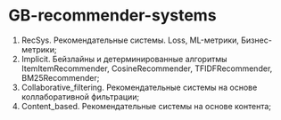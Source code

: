 # GB-recommender-systems
1. RecSys. Рекомендательные системы. Loss, ML-метрики, Бизнес-метрики;
2. Implicit. Бейзлайны и детерминированные алгоритмы ItemItemRecommender, CosineRecommender, TFIDFRecommender, BM25Recommender;
3. Collaborative_filtering. Рекомендательные системы на основе коллаборативной фильтрации;
4. Content_based. Рекомендательные системы на основе контента;
